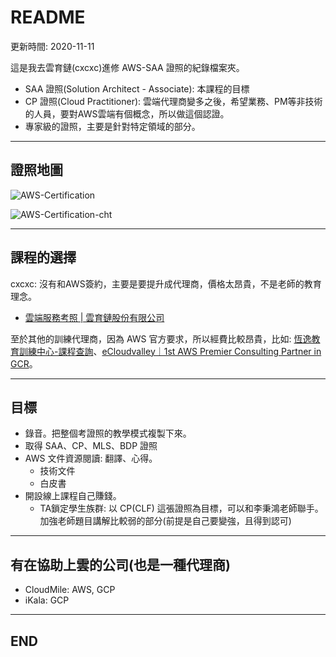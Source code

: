 # README

更新時間: 2020-11-11

這是我去雲育鏈(cxcxc)進修 AWS-SAA 證照的紀錄檔案夾。

- SAA 證照(Solution Architect - Associate): 本課程的目標
- CP 證照(Cloud Practitioner): 雲端代理商變多之後，希望業務、PM等非技術的人員，要對AWS雲端有個概念，所以做這個認證。
- 專家級的證照，主要是針對特定領域的部分。

---

## 證照地圖

![AWS-Certification](./image/AWS-Certification.png)

![AWS-Certification-cht](./image/AWS-Certification-cht.jpg)

---

## 課程的選擇

cxcxc: 沒有和AWS簽約，主要是要提升成代理商，價格太昂貴，不是老師的教育理念。

- [雲端服務考照 | 雲育鏈股份有限公司](https://www.cxcxc.io/awssaa/)

至於其他的訓練代理商，因為 AWS 官方要求，所以經費比較昂貴，比如: [恆逸教育訓練中心-課程查詢](https://www.uuu.com.tw/Course)、[eCloudvalley｜1st AWS Premier Consulting Partner in GCR](https://www.ecloudvalley.com/zh-hant/)。

---

## 目標

- 錄音。把整個考證照的教學模式複製下來。
- 取得 SAA、CP、MLS、BDP 證照
- AWS 文件資源閱讀: 翻譯、心得。
  - 技術文件
  - 白皮書
- 開設線上課程自己賺錢。
  - TA鎖定學生族群: 以 CP(CLF) 這張證照為目標，可以和李秉鴻老師聯手。加強老師題目講解比較弱的部分(前提是自己要變強，且得到認可)

---

## 有在協助上雲的公司(也是一種代理商)

- CloudMile: AWS, GCP
- iKala: GCP

---

## END
